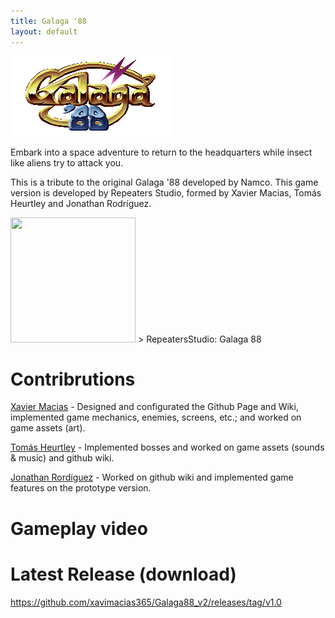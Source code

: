 ```yaml
---
title: Galaga '88
layout: default
---
```


![image](https://github.com/xavimacias365/Galaga88_v2/blob/main/resources/Textures/UI/logo.png)

Embark into a space adventure to return to the headquarters while insect like aliens try to attack you.

This is a tribute to the original Galaga '88 developed by Namco. This game version is developed by Repeaters Studio, formed by Xavier Macias, Tomás Heurtley and Jonathan Rodríguez.

<img src="https://github.com/user-attachments/assets/41094120-2cbe-4886-baf1-133d6e0db25d" width="200" height="200" /> 
> RepeatersStudio: Galaga 88

# Contribrutions #

[Xavier Macias](https://github.com/xavimacias365) - Designed and configurated the Github Page and Wiki, implemented game mechanics, enemies, screens, etc.; and worked on game assets (art).

[Tomás Heurtley](https://github.com/MrVulture33) - Implemented bosses and worked on game assets (sounds & music) and github wiki.

[Jonathan Rordíguez](https://github.com/JonyDProgramer) - Worked on github wiki and implemented game features on the prototype version.

# Gameplay video #

# Latest Release (download) #
https://github.com/xavimacias365/Galaga88_v2/releases/tag/v1.0
